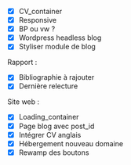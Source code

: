- [x] CV_container
- [x] Responsive
- [x] BP ou vw ?
- [x] Wordpress headless blog
- [x] Styliser module de blog

Rapport :
- [x] Bibliographie à rajouter
- [x] Dernière relecture

Site web :
- [x] Loading_container
- [x] Page blog avec post_id
- [x] Intégrer CV anglais
- [x] Hébergement nouveau domaine
- [x] Rewamp des boutons
